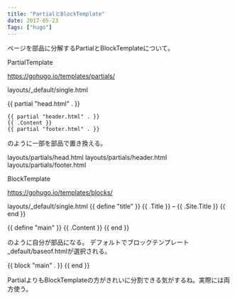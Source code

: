 ```yaml
---
title: "PartialとBlockTemplate"
date: 2017-05-23
Tags: ["hugo"]
---
```


ページを部品に分解するPartialとBlockTemplateについて。

PartialTemplate

https://gohugo.io/templates/partials/

layouts/_default/single.html
<html>
{{ partial "head.html" . }}
<body>

    {{ partial "header.html" . }}
    {{ .Content }}
    {{ partial "footer.html" . }}

</body>
</html>

のように一部を部品で置き換える。

layouts/partials/head.html
layouts/partials/header.html
layouts/partials/footer.html

BlockTemplate

https://gohugo.io/templates/blocks/

layouts/_default/single.html
{{ define "title" }}
  {{ .Title }} &ndash; {{ .Site.Title }}
{{ end }}

{{ define "main" }}
  {{ .Content }}
{{ end }}

のように自分が部品になる。
デフォルトでブロックテンプレート_default/baseof.htmlが選択される。
<html>
<head>
<title>{{ block "title" . }}
  <!-- Blocks may include default content. -->
  {{ .Site.Title }}
{{ end }}</title>
</head>
<body>
{{ block "main" . }}
<!-- The part of the page that begins to differ between templates -->
{{ end }}
</body>

PartialよりもBlockTemplateの方がきれいに分割できる気がするね。実際には両方使う。
